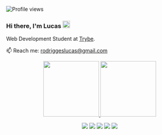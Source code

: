 <p align="left"> <img src="https://komarev.com/ghpvc/?username=lucasrodriggesv&color=yellow" alt="Profile views" /> </p>

### Hi there, I'm Lucas <img src="https://raw.githubusercontent.com/kaueMarques/kaueMarques/master/hi.gif" width="20px">

Web Development Student at <a href="https://ajuda.betrybe.com/hc/pt-br/articles/360056299454-O-que-a-Trybe-%C3%A9-">Trybe</a>. 

📫 Reach me: rodriggeslucas@gmail.com

<div align="center">
  <a href="https://github.com/lucasrodrigges">
  <img height="150em" src="https://github-readme-stats.vercel.app/api?username=lucasrodrigges&show_icons=true&theme=dark&include_all_commits=true&count_private=true"/>
  <img height="150em" src="https://github-readme-stats.vercel.app/api/top-langs/?username=lucasrodrigges&layout=compact&langs_count=7&theme=dark"/>
  
<div> 
  
<a href="https://www.linkedin.com/in/lucas-rodrigues-5435a1233/" target="_blank"><img src="https://img.shields.io/badge/-LinkedIn-%230077B5?style=for-the-badge&logo=linkedin&logoColor=white" target="_blank"></a> 
<a href="https://instagram.com/rodrigges_" target="_blank"><img src="https://img.shields.io/badge/-Instagram-%23E4405F?style=for-the-badge&logo=instagram&logoColor=white" target="_blank"></a>
<a href="https://twitter.com/rodrigges_" target="_blank"><img src="https://img.shields.io/badge/Twitter-1DA1F2?style=for-the-badge&logo=twitter&logoColor=white" target="_blank"></a>
<a href="https://www.twitch.tv/rodrigges_" target="_blank"><img src="https://img.shields.io/badge/Twitch-9146FF?style=for-the-badge&logo=twitch&logoColor=white" target="_blank"></a>
<a href = "mailto:rodriggeslucas@gmail.com"><img src="https://img.shields.io/badge/-Gmail-%23333?style=for-the-badge&logo=gmail&logoColor=white" target="_blank"></a>
    
    
    
</div>

